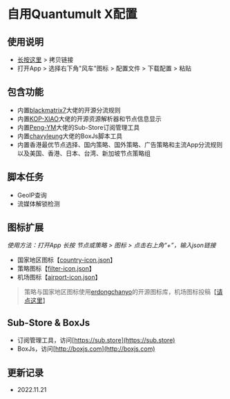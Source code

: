 # 自用Quantumult X配置
## 使用说明
- [长按这里](https://raw.githubusercontent.com/fanmingming/QX-Config/main/QuantumultX.conf) > 拷贝链接
- 打开App > 选择右下角"风车"图标 > 配置文件 > 下载配置 > 粘贴
## 包含功能
- 内置[blackmatrix7](https://github.com/blackmatrix7)大佬的开源分流规则
- 内置[KOP-XIAO](https://github.com/KOP-XIAO)大佬的开源资源解析器和节点信息显示
- 内置[Peng-YM](https://github.com/Peng-YM)大佬的Sub-Store订阅管理工具
- 内置[chavyleung](https://github.com/chavyleung)大佬的BoxJs脚本工具
- 内置香港最优节点选择、国内策略、国外策略、广告策略和主流App分流规则以及美国、香港、日本、台湾、新加坡节点策略组
## 脚本任务
- GeoIP查询
- 流媒体解锁检测
## 图标扩展
*使用方法：打开App 长按 节点或策略 > 图标 > 点击右上角“+”，输入json链接*
- 国家地区图标【[country-icon.json](https://raw.githubusercontent.com/fanmingming/QX-Config/main/country-icon.json)】
- 策略图标【[filter-icon.json](https://raw.githubusercontent.com/fanmingming/QX-Config/main/filter-icon.json)】
- 机场图标【[airport-icon.json](https://raw.githubusercontent.com/fanmingming/QX-Config/main/airport-icon.json)】
> 策略与国家地区图标使用[erdongchanyo](https://github.com/erdongchanyo)的开源图标库，机场图标投稿【[请点这里](https://t.me/fanmingming)】
## Sub-Store & BoxJs
- 订阅管理工具，访问[https://sub.store](https://sub.store)
- BoxJs，访问[http://boxjs.com](http://boxjs.com)
## 更新记录
- 2022.11.21
